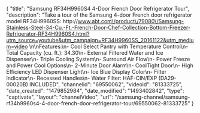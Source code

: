 {
    "title": "Samsung RF34H9960S4 4-Door French Door Refrigerator Tour",
    "description": "Take a tour of the Samsung 4-door French door refrigerator model RF34H9960SS: http:\/\/www.abt.com\/product\/79080\/Samsung-Stainless-Steel-34-Cu.-Ft.-French-Door-Chef-Collection-Bottom-Freezer-Refrigerator-RF34H9960S4.html?utm_source=youtube&utm_campaign=RF34H9960SS_20161122&utm_medium=video \n\nFeatures:\n- Cool Select Pantry with Temperature Control\n- Total Capacity (cu. ft.): 34.30\n- External Filtered Water and Ice Dispenser\n- Triple Cooling System\n- Surround Air Flow\n- Power Freeze and Power Cool Options\n- 2-Minute Door Alarm\n- CoolTight Door\n- High Efficiency LED Dispenser Light\n- Ice Blue Display Color\n- Filter Indicator\n- Recessed Handles\n- Water Filter: HAF-CIN\/EXP (DA29-00020B) INCLUDED",
    "channelid": "69550062",
    "videoid": "81333725",
    "date_created": "1479852984",
    "date_modified": "1493402842",
    "type": "captivate",
    "layout": "channelVideo",
    "url": "\/samsung-channel\/samsung-rf34h9960s4-4-door-french-door-refrigerator-tour\/69550062-81333725"
}